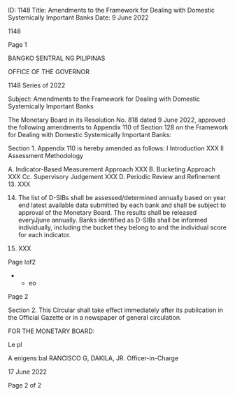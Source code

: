 ID: 1148
Title: Amendments to the Framework for Dealing with Domestic Systemically Important Banks
Date: 9 June 2022

1148

Page 1

BANGKO SENTRAL NG PILIPINAS

OFFICE OF THE GOVERNOR

1148 Series of 2022

Subject: Amendments to the Framework for Dealing with Domestic Systemically Important Banks

The Monetary Board in its Resolution No. 818 dated 9 June 2022, approved the following amendments to Appendix 110 of Section 128 on the Framework for Dealing with Domestic Systemically Important Banks:

Section 1. Appendix 110 is hereby amended as follows: l Introduction XXX Il Assessment Methodology

A. Indicator-Based Measurement Approach XXX B. Bucketing Approach XXX Cc. Supervisory Judgement XXX D. Periodic Review and Refinement 13. XXX

14. The list of D-SIBs shall be assessed/determined annually based on year end latest available data submitted by each bank and shall be subject to approval of the Monetary Board. The results shall be released everyJjune annually. Banks identified as D-SIBs shall be informed individually, including the bucket they belong to and the individual score for each indicator.

15. XXX

Page lof2

+ - eo

Page 2

Section 2. This Circular shall take effect immediately after its publication in the Official Gazette or in a newspaper of general circulation.

FOR THE MONETARY BOARD:

Le pl

A enigens bal RANCISCO G, DAKILA, JR. Officer-in-Charge

17 June 2022

Page 2 of 2